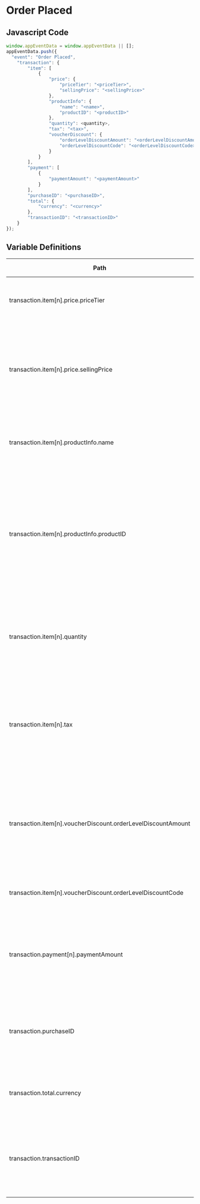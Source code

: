 # Order Placed

### 

## Javascript Code
```js
window.appEventData = window.appEventData || [];
appEventData.push({
  "event": "Order Placed",
    "transaction": {
        "item": [
            {
                "price": {
                    "priceTier": "<priceTier>",
                    "sellingPrice": "<sellingPrice>"
                },
                "productInfo": {
                    "name": "<name>",
                    "productID": "<productID>"
                },
                "quantity": <quantity>,
                "tax": "<tax>",
                "voucherDiscount": {
                    "orderLevelDiscountAmount": "<orderLevelDiscountAmount>",
                    "orderLevelDiscountCode": "<orderLevelDiscountCode>"
                }
            }
        ],
        "payment": [
            {
                "paymentAmount": "<paymentAmount>"
            }
        ],
        "purchaseID": "<purchaseID>",
        "total": {
            "currency": "<currency>"
        },
        "transactionID": "<transactionID>"
    }
});
```

## Variable Definitions

|Path|Type|Description|Example|Pattern|Min Length|Max Length|Minimum|Maximum|Multiple Of|
| --- | --- | --- | --- | --- | --- | --- | --- | --- | --- |
|transaction.item[n].price.priceTier|string|Describes the general pricing tier of a product. \(Good, Better, Best\)|Good, Better, Best, Bronze, Silver, Gold|||||||
|transaction.item[n].price.sellingPrice|string|String representation of the price paid after coupons or discounts. Positive. Up to two decimal places for cents. No currency symbol.|200, 29.99, 50, 0|^[0-9]*(\.[0-9]{1,2})?$||||||
|transaction.item[n].productInfo.name|string|Name of the product or offering.  Should be unique and 1:1 with productID|Oceana, Corsica, Flame Tech, Air Jordan 88|||||||
|transaction.item[n].productInfo.productID|string|Unique Identifier of a product or offering.  Must match the format of back-end systems if used as a key for import of product meta data. Most often, one level above SKU for products with SKU variants. |155, 65588, 987764448|||||||
|transaction.item[n].quantity|integer|Integer number of products being acted upon \(added to a cart, removed from wishlist, purchased, reserved\)|1, 2, 3, 4, 5||||1|||
|transaction.item[n].tax|string|String representation of the tax collected at a shipment level for a transaction. Positive. Up to two decimal places for cents. No currency symbol.|5.05, 20, 10.22, 9.2|^[0-9]*(\.[0-9]{1,2})?$||||||
|transaction.item[n].voucherDiscount.orderLevelDiscountAmount|string|String representation of an order level discount applied to an item in a transaction. Positive. Up to two decimal places for cents. No currency symbol.|5, 20, 10.22, 19.2|^[0-9]*(\.[0-9]{1,2})?$||||||
|transaction.item[n].voucherDiscount.orderLevelDiscountCode|string|Order Level Discount code applied at the item level of a transaction. |FRIENDSANDFAMILY20, EASTER10|||||||
|transaction.payment[n].paymentAmount|string|String representation of the payment amount. Positive. Up to two decimal places for cents. No currency symbol.|200, 29.99, 50, 0|^[0-9]*(\.[0-9]{1,2})?$||||||
|transaction.purchaseID|string|Unique identifier of the purchase. Max Length 20. Used as Unique ID of the purchase or deduplication.|ABC-132456789, DEF-132456789, 0987654567|^[a-zA-Z0-9]{6,20}$|6|20||||
|transaction.total.currency|string|Currency of the transaction. ISO 4217 \(3 character alpha\), uppercase |USD, CAD, GBP, CHF|^[A-Z]{3}$|3|3||||
|transaction.transactionID|string|Unique identifier of the transaction. Max Length 100. Used as a key for upload of post transaction data. |123e4567-e89b-12d3-a456-426614174000|^[a-zA-Z0-9]{6,100}$|6|100||||




